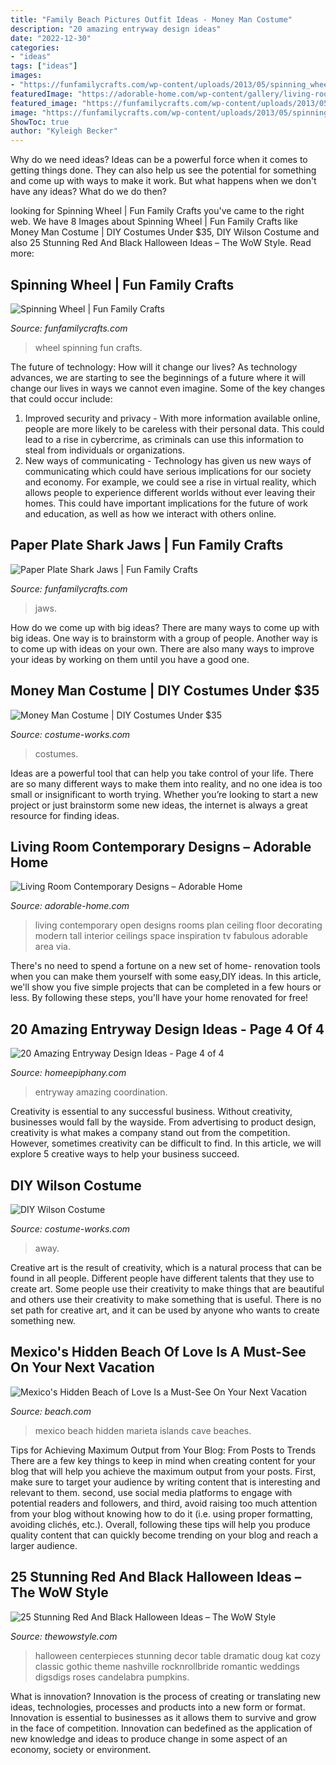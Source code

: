 ```yaml
---
title: "Family Beach Pictures Outfit Ideas - Money Man Costume"
description: "20 amazing entryway design ideas"
date: "2022-12-30"
categories:
- "ideas"
tags: ["ideas"]
images:
- "https://funfamilycrafts.com/wp-content/uploads/2013/05/spinning_wheel.jpg"
featuredImage: "https://adorable-home.com/wp-content/gallery/living-room-contemporary-designs/contemporary-living-rooms-8.jpg"
featured_image: "https://funfamilycrafts.com/wp-content/uploads/2013/05/spinning_wheel.jpg"
image: "https://funfamilycrafts.com/wp-content/uploads/2013/05/spinning_wheel.jpg"
ShowToc: true
author: "Kyleigh Becker"
---
```



Why do we need ideas?
Ideas can be a powerful force when it comes to getting things done. They can also help us see the potential for something and come up with ways to make it work. But what happens when we don't have any ideas? What do we do then?

	

		
looking for Spinning Wheel | Fun Family Crafts you've came to the right web. We have 8 Images about Spinning Wheel | Fun Family Crafts like Money Man Costume | DIY Costumes Under $35, DIY Wilson Costume and also 25 Stunning Red And Black Halloween Ideas – The WoW Style. Read more:
		
    
## Spinning Wheel | Fun Family Crafts

<img loading=lazy src="https://funfamilycrafts.com/wp-content/uploads/2013/05/spinning_wheel.jpg" onerror="this.onerror=null;this.src='https://tse3.mm.bing.net/th?id=OIP.0WskA3vro5ba4t6SWVRTugAAAA&amp;pid=15.1';" alt="Spinning Wheel | Fun Family Crafts">

_Source: funfamilycrafts.com_

>wheel spinning fun crafts. 

	

The future of technology: How will it change our lives?
As technology advances, we are starting to see the beginnings of a future where it will change our lives in ways we cannot even imagine. Some of the key changes that could occur include: 
1. Improved security and privacy - With more information available online, people are more likely to be careless with their personal data. This could lead to a rise in cybercrime, as criminals can use this information to steal from individuals or organizations. 
2. New ways of communicating - Technology has given us new ways of communicating which could have serious implications for our society and economy. For example, we could see a rise in virtual reality, which allows people to experience different worlds without ever leaving their homes. This could have important implications for the future of work and education, as well as how we interact with others online. 

    
## Paper Plate Shark Jaws | Fun Family Crafts

<img loading=lazy src="https://funfamilycrafts.com/wp-content/uploads/2012/05/shark-jaws.jpg" onerror="this.onerror=null;this.src='https://tse2.mm.bing.net/th?id=OIP.DNvvainOZUsT0xnGULg-jAAAAA&amp;pid=15.1';" alt="Paper Plate Shark Jaws | Fun Family Crafts">

_Source: funfamilycrafts.com_

>jaws. 

	

How do we come up with big ideas?
There are many ways to come up with big ideas. One way is to brainstorm with a group of people. Another way is to come up with ideas on your own. There are also many ways to improve your ideas by working on them until you have a good one.

    
## Money Man Costume | DIY Costumes Under $35

<img loading=lazy src="https://photos.costume-works.com/full/money_man9.jpg" onerror="this.onerror=null;this.src='https://tse3.mm.bing.net/th?id=OIP.HkdB1o759vB6U5BREFAX7AHaNf&amp;pid=15.1';" alt="Money Man Costume | DIY Costumes Under $35">

_Source: costume-works.com_

>costumes. 

	

Ideas are a powerful tool that can help you take control of your life. There are so many different ways to make them into reality, and no one idea is too small or insignificant to worth trying. Whether you’re looking to start a new project or just brainstorm some new ideas, the internet is always a great resource for finding ideas.

    
## Living Room Contemporary Designs – Adorable Home

<img loading=lazy src="https://adorable-home.com/wp-content/gallery/living-room-contemporary-designs/contemporary-living-rooms-8.jpg" onerror="this.onerror=null;this.src='https://tse2.mm.bing.net/th?id=OIP.QeybuEl_5s-bkzV26NvVTwHaII&amp;pid=15.1';" alt="Living Room Contemporary Designs – Adorable Home">

_Source: adorable-home.com_

>living contemporary open designs rooms plan ceiling floor decorating modern tall interior ceilings space inspiration tv fabulous adorable area via. 

	

There's no need to spend a fortune on a new set of home- renovation tools when you can make them yourself with some easy,DIY ideas. In this article, we'll show you five simple projects that can be completed in a few hours or less. By following these steps, you'll have your home renovated for free!

    
## 20 Amazing Entryway Design Ideas - Page 4 Of 4

<img loading=lazy src="https://homeepiphany.com/wp-content/uploads/2017/06/20-Amazing-Entryway-Design-Ideas-18.jpg" onerror="this.onerror=null;this.src='https://tse4.mm.bing.net/th?id=OIP.loP_OdhWYLVd90Qdk5IsBwHaLM&amp;pid=15.1';" alt="20 Amazing Entryway Design Ideas - Page 4 of 4">

_Source: homeepiphany.com_

>entryway amazing coordination. 

	

Creativity is essential to any successful business. Without creativity, businesses would fall by the wayside. From advertising to product design, creativity is what makes a company stand out from the competition. However, sometimes creativity can be difficult to find. In this article, we will explore 5 creative ways to help your business succeed.

    
## DIY Wilson Costume

<img loading=lazy src="https://photos.costume-works.com/full/wilson4.jpg" onerror="this.onerror=null;this.src='https://tse4.mm.bing.net/th?id=OIP.CEKFhMK0U8ufaiiROzwMLwHaLZ&amp;pid=15.1';" alt="DIY Wilson Costume">

_Source: costume-works.com_

>away. 

	

Creative art is the result of creativity, which is a natural process that can be found in all people. Different people have different talents that they use to create art. Some people use their creativity to make things that are beautiful and others use their creativity to make something that is useful. There is no set path for creative art, and it can be used by anyone who wants to create something new.

    
## Mexico&#039;s Hidden Beach Of Love Is A Must-See On Your Next Vacation

<img loading=lazy src="https://www.beach.com/wp-content/uploads/2018/07/hidden-cave-resized.jpg" onerror="this.onerror=null;this.src='https://tse1.mm.bing.net/th?id=OIP.I7DPvjnw0X6mEWJHVoCMVAHaCe&amp;pid=15.1';" alt="Mexico&#039;s Hidden Beach of Love Is a Must-See On Your Next Vacation">

_Source: beach.com_

>mexico beach hidden marieta islands cave beaches. 

	

Tips for Achieving Maximum Output from Your Blog: From Posts to Trends
There are a few key things to keep in mind when creating content for your blog that will help you achieve the maximum output from your posts. First, make sure to target your audience by writing content that is interesting and relevant to them. second, use social media platforms to engage with potential readers and followers, and third, avoid raising too much attention from your blog without knowing how to do it (i.e. using proper formatting, avoiding clichés, etc.). Overall, following these tips will help you produce quality content that can quickly become trending on your blog and reach a larger audience.

    
## 25 Stunning Red And Black Halloween Ideas – The WoW Style

<img loading=lazy src="http://thewowstyle.com/wp-content/uploads/2016/07/Red-And-Black-Centrepiece-Halloween-Ideas.jpg" onerror="this.onerror=null;this.src='https://tse2.mm.bing.net/th?id=OIP.rCOtQGLYuWbuKG0j4aCl1gHaLF&amp;pid=15.1';" alt="25 Stunning Red And Black Halloween Ideas – The WoW Style">

_Source: thewowstyle.com_

>halloween centerpieces stunning decor table dramatic doug kat cozy classic gothic theme nashville rocknrollbride romantic weddings digsdigs roses candelabra pumpkins. 

	

What is innovation?
Innovation is the process of creating or translating new ideas, technologies, processes and products into a new form or format. Innovation is essential to businesses as it allows them to survive and grow in the face of competition. Innovation can bedefined as the application of new knowledge and ideas to produce change in some aspect of an economy, society or environment.

